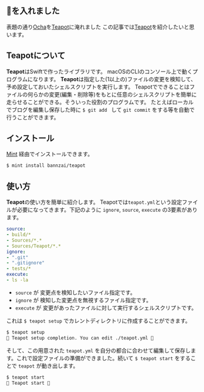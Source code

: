 
## 🍵を入れました
表題の通り[Ocha](https://github.com/bannzai/ocha)を[Teapot](https://github.com/bannzai/teapot)に淹れました
この記事では[Teapot](https://github.com/bannzai/teapot)を紹介したいと思います。

## Teapotについて
**Teapot**はSwiftで作ったライブラリです。 macOSのCLIのコンソール上で動くプログラムになります。 **Teapot**は指定した(1以上の)ファイルの変更を検知して、予め設定しておいたシェルスクリプトを実行します。 Teapotでできることはファイルの何らかの変更(編集・削除等)をもとに任意のシェルスクリプトを簡単に走らせることができる。そういった役割のプログラムです。 たとえばローカルでブログを編集し保存した時に `$ git add ` して `git commit` をする等を自動で行うことができます。

## インストール
[Mint](https://github.com/yonaskolb/Mint) 経由でインストールできます。

```bash
$ mint install bannzai/teapot
```

## 使い方
**Teapot**の使い方を簡単に紹介します。 Teapotでは`teapot.yml`という設定ファイルが必要になってきます。下記のように `ignore`, `source`, `execute` の3要素があります。  

```yaml
source:
- build/*
- Sources/*.*
- Sources/Teapot/*.*
ignore:
- ".git"
- ".gitignore"
- tests/*
execute: 
- ls -la
```

- `source` が 変更点を検知したいファイル指定です。
- `ignore` が 検知した変更点を無視するファイル指定です。
- `execute` が 変更があったファイルに対して実行するシェルスクリプトです。

これは `$ teapot setup` でカレントディレクトリに作成することができます。

```bash
$ teapot setup
🍵 Teapot setup completion. You can edit ./teapot.yml 🍵
```

そして、この用意された `teapot.yml` を自分の都合に合わせて編集して保存します。これで設定ファイルの準備ができました。続いて `$ teapot start` をすることで `teapot` が動き出します。

```bash
$ teapot start
🍵 Teapot start 🍵
```


